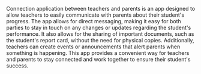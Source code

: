 Connection application between teachers and parents is an app designed to allow teachers to easily communicate with parents about their student's progress. The app allows for direct messaging, making it easy for both parties to stay in touch on any changes or updates regarding the student's performance. It also allows for the sharing of important documents, such as the student's report card, without the need for physical copies. Additionally, teachers can create events or announcements that alert parents when something is happening. This app provides a convenient way for teachers and parents to stay connected and work together to ensure their student's success.
